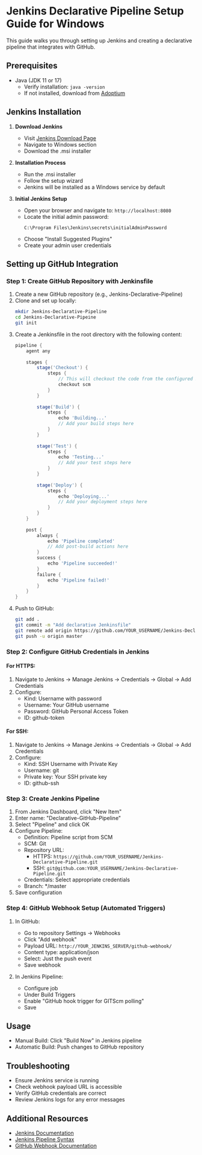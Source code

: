 # Jenkins Declarative Pipeline Setup Guide for Windows

This guide walks you through setting up Jenkins and creating a declarative pipeline that integrates with GitHub.

## Prerequisites

- Java (JDK 11 or 17)
  - Verify installation: `java -version`
  - If not installed, download from [Adoptium](https://adoptium.net/)

## Jenkins Installation

1. **Download Jenkins**
   - Visit [Jenkins Download Page](https://www.jenkins.io/download/)
   - Navigate to Windows section
   - Download the .msi installer

2. **Installation Process**
   - Run the .msi installer
   - Follow the setup wizard
   - Jenkins will be installed as a Windows service by default

3. **Initial Jenkins Setup**
   - Open your browser and navigate to: `http://localhost:8080`
   - Locate the initial admin password:
     ```
     C:\Program Files\Jenkins\secrets\initialAdminPassword
     ```
   - Choose "Install Suggested Plugins"
   - Create your admin user credentials

## Setting up GitHub Integration

### Step 1: Create GitHub Repository with Jenkinsfile

1. Create a new GitHub repository (e.g., Jenkins-Declarative-Pipeline)
2. Clone and set up locally:
   ```bash
   mkdir Jenkins-Declarative-Pipeline
   cd Jenkins-Declarative-Pipeine
   git init
   ```
3. Create a Jenkinsfile in the root directory with the following content:
   ```groovy
   pipeline {
       agent any
       
       stages {
           stage('Checkout') {
               steps {
                   // This will checkout the code from the configured SCM
                   checkout scm
               }
           }
           
           stage('Build') {
               steps {
                   echo 'Building...'
                   // Add your build steps here
               }
           }
           
           stage('Test') {
               steps {
                   echo 'Testing...'
                   // Add your test steps here
               }
           }
           
           stage('Deploy') {
               steps {
                   echo 'Deploying...'
                   // Add your deployment steps here
               }
           }
       }
       
       post {
           always {
               echo 'Pipeline completed'
               // Add post-build actions here
           }
           success {
               echo 'Pipeline succeeded!'
           }
           failure {
               echo 'Pipeline failed!'
           }
       }
   }
   ```
4. Push to GitHub:
   ```bash
   git add .
   git commit -m "Add declarative Jenkinsfile"
   git remote add origin https://github.com/YOUR_USERNAME/Jenkins-Declarative-Pipeline.git
   git push -u origin master
   ```

### Step 2: Configure GitHub Credentials in Jenkins

#### For HTTPS:
1. Navigate to Jenkins → Manage Jenkins → Credentials → Global → Add Credentials
2. Configure:
   - Kind: Username with password
   - Username: Your GitHub username
   - Password: GitHub Personal Access Token
   - ID: github-token

#### For SSH:
1. Navigate to Jenkins → Manage Jenkins → Credentials → Global → Add Credentials
2. Configure:
   - Kind: SSH Username with Private Key
   - Username: git
   - Private key: Your SSH private key
   - ID: github-ssh

### Step 3: Create Jenkins Pipeline

1. From Jenkins Dashboard, click "New Item"
2. Enter name: "Declarative-GitHub-Pipeline"
3. Select "Pipeline" and click OK
4. Configure Pipeline:
   - Definition: Pipeline script from SCM
   - SCM: Git
   - Repository URL: 
     - HTTPS: `https://github.com/YOUR_USERNAME/Jenkins-Declarative-Pipeline.git`
     - SSH: `git@github.com:YOUR_USERNAME/Jenkins-Declarative-Pipeline.git`
   - Credentials: Select appropriate credentials
   - Branch: */master
5. Save configuration

### Step 4: GitHub Webhook Setup (Automated Triggers)

1. In GitHub:
   - Go to repository Settings → Webhooks
   - Click "Add webhook"
   - Payload URL: `http://YOUR_JENKINS_SERVER/github-webhook/`
   - Content type: application/json
   - Select: Just the push event
   - Save webhook

2. In Jenkins Pipeline:
   - Configure job
   - Under Build Triggers
   - Enable "GitHub hook trigger for GITScm polling"
   - Save

## Usage

- Manual Build: Click "Build Now" in Jenkins pipeline
- Automatic Build: Push changes to GitHub repository

## Troubleshooting

- Ensure Jenkins service is running
- Check webhook payload URL is accessible
- Verify GitHub credentials are correct
- Review Jenkins logs for any error messages

## Additional Resources

- [Jenkins Documentation](https://www.jenkins.io/doc/)
- [Jenkins Pipeline Syntax](https://www.jenkins.io/doc/book/pipeline/syntax/)
- [GitHub Webhook Documentation](https://docs.github.com/en/webhooks) 
